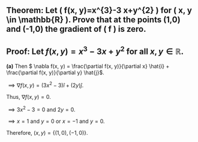 ## Theorem: Let \( f(x, y)=x^{3}-3 x+y^{2} \) for \( x, y \in \mathbb{R} \). Prove that at the points (1,0) and (-1,0) the gradient of \( f \) is zero.


## Proof: Let $f(x, y) = x^3 - 3x + y^2$ for all $x, y \in \mathbb{R}$. 

**(a)** Then $ \nabla f(x, y) = \frac{\partial f(x, y)}{\partial x} \hat{i} + \frac{\partial f(x, y)}{\partial y} \hat{j}$. 

$\implies \nabla f(x, y) = (3x^2 - 3) \hat{i} + (2y) \hat{j}$. 

Thus, $\nabla f(x, y) = 0$. 

$\implies 3x^2 - 3 = 0$ and $2y = 0$.

$\implies x = 1$ and $y = 0$ or $x=-1$ and $y=0$.

Therefore, $(x, y) = \{(1, 0), (-1, 0)\}$. 
